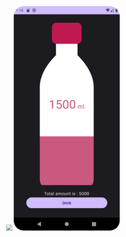 
<img src="https://github.com/adempolat/WaterBottleCanvas/blob/master/app/src/main/res/drawable/ss1.jpeg" padding="5" height="600"/> 

<img src="https://github.com/adempolat/WaterBottleCanvas/blob/master/app/src/main/res/drawable/ss2.png" padding="5" height="600"/> 
